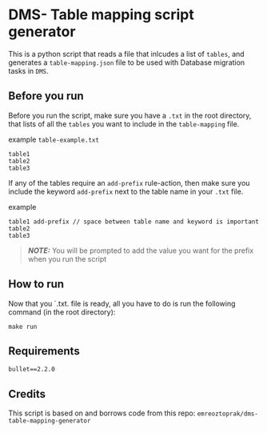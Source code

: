 # DMS- Table mapping script generator

This is a python script that reads a file that inlcudes a list of `tables`, and generates a `table-mapping.json` file to be used with Database migration tasks in `DMS`.

## Before you run

Before you run the script, make sure you have a `.txt` in the root directory, that lists of all the `tables` you want to include in the `table-mapping` file.

example `table-example.txt`
```
table1
table2
table3
```

If any of the tables require an `add-prefix` rule-action, then make sure you include the keyword `add-prefix` next to the table name in your `.txt` file.

example
```
table1 add-prefix // space between table name and keyword is important
table2
table3
```

> **_NOTE:_** You will be prompted to add the value you want for the prefix when you run the script

## How to run

Now that you `.txt. file is ready, all you have to do is run the following command (in the root directory):

`make run`

## Requirements

`bullet==2.2.0`

## Credits

This script is based on and borrows code from this repo: `emreoztoprak/dms-table-mapping-generator`


